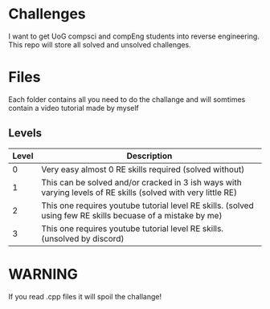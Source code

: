 

# Challenges
I want to get UoG compsci and compEng students into reverse engineering. This repo will store all solved and unsolved challenges.

# Files

Each folder contains all you need to do the challange and will somtimes contain a video tutorial made by myself

## Levels

|         Level  | Description              
|----------------|-------------------------------|
|0				       |  Very easy almost 0 RE skills required (solved without)
|1          	   |  This can be solved and/or cracked in 3 ish ways with varying levels of RE skills (solved with very little RE)        
|2               |  This one requires youtube tutorial level RE skills. (solved using few RE skills becuase of a mistake by me)  
|3               |  This one requires youtube tutorial level RE skills. (unsolved by discord)

# WARNING 
If you read .cpp files it will spoil the challange!
